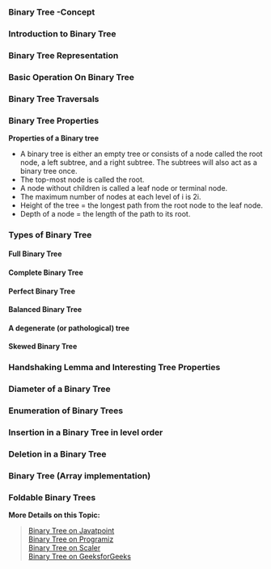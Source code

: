 ### Binary Tree -Concept

### Introduction to Binary Tree 

### Binary Tree Representation

### Basic Operation On Binary Tree

### Binary Tree Traversals

### Binary Tree Properties

**Properties of a Binary tree**

- A binary tree is either an empty tree or consists of a node called the root node, a left subtree, and a right subtree. The subtrees will also act as a binary tree once.
- The top-most node is called the root.
- A node without children is called a leaf node or terminal node.
- The maximum number of nodes at each level of i is 2i.
- Height of the tree = the longest path from the root node to the leaf node.
- Depth of a node = the length of the path to its root.

### Types of Binary Tree

#### Full Binary Tree

#### Complete Binary Tree

#### Perfect Binary Tree

#### Balanced Binary Tree

#### A degenerate (or pathological) tree

#### Skewed Binary Tree

### Handshaking Lemma and Interesting Tree Properties

### Diameter of a Binary Tree

### Enumeration of Binary Trees

### Insertion in a Binary Tree in level order

### Deletion in a Binary Tree

### Binary Tree (Array implementation)

### Foldable Binary Trees

**More Details on this Topic:**
> [Binary Tree on Javatpoint](https://www.javatpoint.com/binary-tree)    
> [Binary Tree on Programiz](https://www.programiz.com/dsa/binary-tree)    
> [Binary Tree on Scaler](https://www.scaler.com/topics/data-structures/binary-tree-in-data-structure/)   
> [Binary Tree on GeeksforGeeks](https://www.geeksforgeeks.org/binary-tree-set-1-introduction/)    
